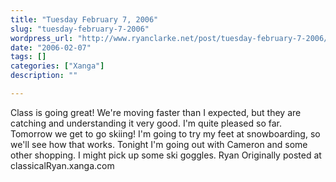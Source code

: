 ```yaml
---
title: "Tuesday February 7, 2006"
slug: "tuesday-february-7-2006"
wordpress_url: "http://www.ryanclarke.net/post/tuesday-february-7-2006/"
date: "2006-02-07"
tags: []
categories: ["Xanga"]
description: ""

---
```


Class is going great! We're moving faster than I expected, but they are catching and understanding it very good. I'm quite pleased so far.
Tomorrow we get to go skiing! I'm going to try my feet at snowboarding, so we'll see how that works.
Tonight I'm going out with Cameron and some other shopping. I might pick up some ski goggles.
Ryan
Originally posted at classicalRyan.xanga.com
